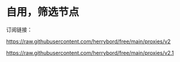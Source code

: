 # 自用，筛选节点

订阅链接：

https://raw.githubusercontent.com/herrybord/free/main/proxies/v2

https://raw.githubusercontent.com/herrybord/free/main/proxies/v2.1
